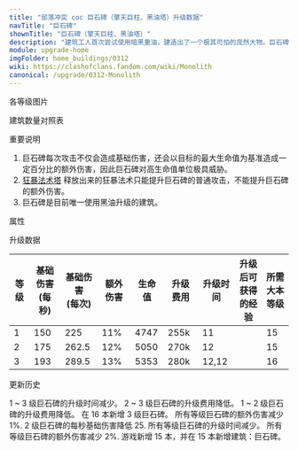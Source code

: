 ```yaml
---
title: "部落冲突 coc 巨石碑（擎天巨柱、黑油塔）升级数据"
navTitle: "巨石碑"
shownTitle: "巨石碑（擎天巨柱、黑油塔）"
description: "建筑工人首次尝试使用暗黑重油，建造出了一个极其可怕的庞然大物。巨石碑面对的目标越强，造成的伤害就越高。它是保卫村庄的利器，也是敌人的噩梦。"
module: upgrade-home
imgFolder: home_buildings/0312
wiki: https://clashofclans.fandom.com/wiki/Monolith
canonical: /upgrade/0312-Monolith
---
```


<UnitInfo :folder="$frontmatter.imgFolder" imgSrc="Monolith3_info.png" :imgAlt="$frontmatter.navTitle" :description="$frontmatter.description" />

<SmallTitle>各等级图片</SmallTitle>

<Panel>
    <UnitImgGroup :folder="$frontmatter.imgFolder">
        <UnitImg imgTitle="1 级" imgSrc="Monolith1.png" />
        <UnitImg imgTitle="2 级" imgSrc="Monolith2.png" />
        <UnitImg imgTitle="3 级" imgSrc="Monolith3.png" imgHd="Monolith3_hd.png" />
    </UnitImgGroup>
</Panel>

<SmallTitle>建筑数量对照表</SmallTitle>

<BuildingNum>
    <BuildingNumRow title="大本等级" num="1 - 14, 15 - 17" />
    <BuildingNumRow title="建筑数量" num="     0,       1" />
</BuildingNum>

<SmallTitle>重要说明</SmallTitle>

1. 巨石碑每次攻击不仅会造成基础伤害，还会以目标的最大生命值为基准造成一定百分比的额外伤害，因此巨石碑对高生命值单位极具威胁。
2. [狂暴法术塔](/upgrade/0311-Spell-Tower) 释放出来的狂暴法术只能提升巨石碑的普通攻击，不能提升巨石碑的额外伤害。
3. 巨石碑是目前唯一使用黑油升级的建筑。

<SmallTitle>属性</SmallTitle>

<UnitProperties>
    <UnitProperty pKey="占地面积" pValue="3×3" />
    <UnitProperty pKey="判定面积" pValue="2×2" :isJudgeSquare="true" />
    <UnitProperty pKey="伤害类型" pValue="单体伤害" />
    <UnitProperty pKey="攻击的目标" pValue="地面和空中目标" />
    <UnitProperty pKey="射程" pValue="11 格" />
    <UnitProperty pKey="攻速" pValue="1.5 秒/次" />
</UnitProperties>

<SmallTitle>升级数据</SmallTitle>

<script setup>
const tableExtraInfo = [
    {
        "column": 5,
        "type": "cost",
        "gpClass": "building",
        "icon": "Dark_Elixir"
    },
    {
        "column": 6,
        "type": "time",
        "gpClass": "building"
    },
    {
        "column": 7,
        "type": "exp",
        "icon": "Exp"
    }
];
</script>

<UnitTable :tableExtraInfo="tableExtraInfo">

| 等级 |基础伤害<br>(每秒)|基础伤害<br>(每次)| 额外伤害 | 生命值 | 升级费用 |  升级时间  |升级后可<br>获得的经验| 所需<br>大本等级 |
| ---- |       ---      |       ---        |   ---   |   ---  |   ---   |    ----   |        ---          |      ----      |
|   1  |       150      |       225        |   11%   |  4747  |   255k  |  11       |                     |       15       |
|   2  |       175      |       262.5      |   12%   |  5050  |   270k  |  12       |                     |       15       |
|   3  |       193      |       289.5      |   13%   |  5353  |   280k  |  12,12    |                     |       16       |
</UnitTable>

<SmallTitle>更新历史</SmallTitle>

<Timeline>
    <TimelineItem date="2024/11/25">
        <TimelineRow>1 ~ 3 级巨石碑的升级时间减少。</TimelineRow>
        <TimelineRow>2 ~ 3 级巨石碑的升级费用降低。</TimelineRow>
    </TimelineItem>
    <TimelineItem date="2024/06/18">
        <TimelineRow>1 ~ 2 级巨石碑的升级费用降低。</TimelineRow>
    </TimelineItem>
    <TimelineItem date="2024/04/17">
        <TimelineRow>在 16 本新增 3 级巨石碑。</TimelineRow>
    </TimelineItem>
    <TimelineItem date="2023/12/12">
        <TimelineRow>所有等级巨石碑的额外伤害减少 1%.</TimelineRow>
        <TimelineRow>2 级巨石碑的每秒基础伤害降低 25.</TimelineRow>
        <TimelineRow>所有等级巨石碑的升级时间减少。</TimelineRow>
    </TimelineItem>
    <TimelineItem date="2022/12/12">
        <TimelineRow>所有等级巨石碑的额外伤害减少 2%.</TimelineRow>
    </TimelineItem>
    <TimelineItem date="2022/10/10">
        <TimelineRow>游戏新增 15 本，并在 15 本新增建筑：巨石碑。</TimelineRow>
    </TimelineItem>
    <TimelineItem :historyBottom="true" />
</Timeline>